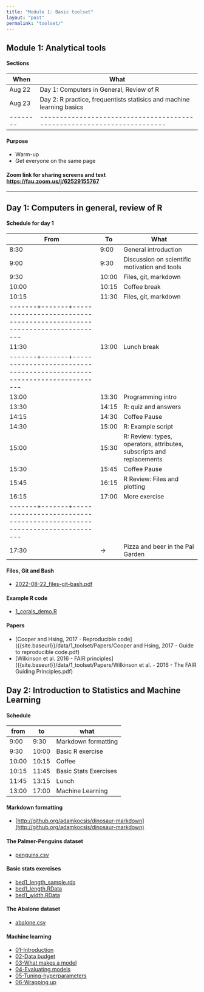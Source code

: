 ```yaml
---
title: "Module 1: Basic toolset"
layout: "post" 
permalink: "toolset/"
---
```


## Module 1: Analytical tools

#### Sections

| When     | What                                                                    |
|--------------|----------------------------------------------------------|
| Aug 22   | Day 1: Computers in General, Review of R                                |
| Aug 23   | Day 2: R practice, frequentists statisics and machine learning basics   |
| -------- | ----------------------------------------------------------------------- |

#### Purpose

-   Warm-up
-   Get everyone on the same page

#### Zoom link for sharing screens and text <https://fau.zoom.us/j/62529155767>

------------------------------------------------------------------------

## Day 1: Computers in general, review of R

#### Schedule for day 1

| From                                                                                    | To    | What                                                                 |
|-----------|-----------|---------------------------------------------------|
| 8:30                                                                                    | 9:00  | General introduction                                                 |
| 9:00                                                                                    | 9:30  | Discussion on scientific motivation and tools                        |
| 9:30                                                                                    | 10:00 | Files, git, markdown                                                 |
| 10:00                                                                                   | 10:15 | Coffee break                                                         |
| 10:15                                                                                   | 11:30 | Files, git, markdown                                                 |
| -------+-------+----------------------------------------------------------------------- |       |                                                                      |
| 11:30                                                                                   | 13:00 | Lunch break                                                          |
| -------+-------+----------------------------------------------------------------------- |       |                                                                      |
| 13:00                                                                                   | 13:30 | Programming intro                                                    |
| 13:30                                                                                   | 14:15 | R: quiz and answers                                                  |
| 14:15                                                                                   | 14:30 | Coffee Pause                                                         |
| 14:30                                                                                   | 15:00 | R: Example script                                                    |
| 15:00                                                                                   | 15:30 | R: Review: types, operators, attributes, subscripts and replacements |
| 15:30                                                                                   | 15:45 | Coffee Pause                                                         |
| 15:45                                                                                   | 16:15 | R Review: Files and plotting                                         |
| 16:15                                                                                   | 17:00 | More exercise                                                        |
| -------+-------+----------------------------------------------------------------------- |       |                                                                      |
| 17:30                                                                                   | -\>   | Pizza and beer in the Pal Garden                                     |

#### Files, Git and Bash

-   [2022-08-22_files-git-bash.pdf]({{site.baseurl}}/slides/1_toolset/2022-08-22_files-git-bash.pdf)

#### Example R code

-   [1_corals_demo.R]({{site.baseurl}}/data/1_toolset/1_corals_demo.R)

#### Papers

-   [Cooper and Hsing, 2017 - Reproducible code]({{site.baseurl}}/data/1_toolset/Papers/Cooper and Hsing, 2017 - Guide to reproducible code.pdf)
-   [Wilkinson et al. 2016 - FAIR principles]({{site.baseurl}}/data/1_toolset/Papers/Wilkinson et al. - 2016 - The FAIR Guiding Principles.pdf)

## Day 2: Introduction to Statistics and Machine Learning

#### Schedule
| from  | to    | what                  |
|-------|-------|-----------------------|
| 9:00  | 9:30  | Markdown formatting   |
| 9:30  | 10:00 | Basic R exercise      |
| 10:00 | 10:15 | Coffee                |
| 10:15 | 11:45 | Basic Stats Exercises |
| 11:45 | 13:15 | Lunch                 |
| 13:00 | 17:00 | Machine Learning                      |

#### Markdown formatting 

- [http://github.org/adamkocsis/dinosaur-markdown](http://github.org/adamkocsis/dinosaur-markdown)

#### The Palmer-Penguins dataset

-   [penguins.csv]({{site.baseurl}}/data/1_toolset/penguins.csv)

#### Basic stats exercises

-   [bed1_length_sample.rds]({{site.baseurl}}/data/1_toolset/bed1_length_sample.rds)
-   [bed1_length.RData]({{site.baseurl}}/data/1_toolset/bed1_length.RData)
-   [bed1_width.RData]({{site.baseurl}}/data/1_toolset/bed1_width.RData)

#### The Abalone dataset
-   [abalone.csv]({{site.baseurl}}/data/1_toolset/abalone.csv)


<!--- Adam adds schedule and other stuff here --->

#### Machine learning

-   [01-Introduction]({{site.baseurl}}/slides/1_toolset/ml/01-introduction.html)
-   [02-Data budget]({{site.baseurl}}/slides/1_toolset/ml/02-data-budget.html)
-   [03-What makes a model]({{site.baseurl}}/slides/1_toolset/ml/03-what-makes-a-model.html)
-   [04-Evaluating models]({{site.baseurl}}/slides/1_toolset/ml/04-evaluating-models.html)
-   [05-Tuning-hyperparameters]({{site.baseurl}}/slides/1_toolset/ml/05-tuning-hyperparameters.html)
-   [06-Wrapping up]({{site.baseurl}}/slides/1_toolset/ml/06-wrapping-up.html)

